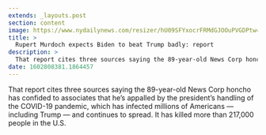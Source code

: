 ```yaml
--- 
extends: _layouts.post 
section: content 
image: https://www.nydailynews.com/resizer/hU09SFYxocrFRMdGJOOuPVGDPtw=/1200x0/center/bottom/cloudfront-us-east-1.images.arcpublishing.com/tronc/HDSSPGU66ZBXXOWF4NHYHCXC6M.jpg 
title: > 
  Rupert Murdoch expects Biden to beat Trump badly: report 
description: > 
  That report cites three sources saying the 89-year-old News Corp honcho has confided to associates that he’s appalled by the president’s handling of the COVID-19 pandemic, which has infected millions of Americans — including Trump — and continues to spread.It has killed more than 217,000 people in the U.S. 
date: 1602808381.1864457 
--- 
```

That report cites three sources saying the 89-year-old News Corp honcho has confided to associates that he’s appalled by the president’s handling of the COVID-19 pandemic, which has infected millions of Americans — including Trump — and continues to spread. It has killed more than 217,000 people in the U.S.